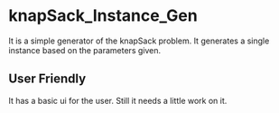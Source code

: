 # knapSack_Instance_Gen

It is a simple generator of the knapSack problem. It generates a single instance based on the parameters given.


## User Friendly 

It has a basic ui for the user. Still it needs a little work on it.
